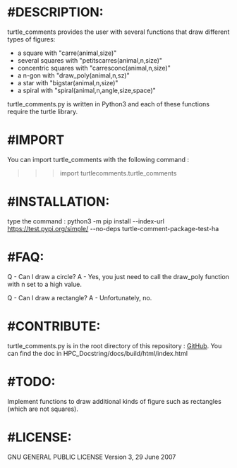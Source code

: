 #DESCRIPTION:
===========
turtle_comments provides the user with several functions that draw different types of figures:

* a square with "carre(animal,size)" 
* several squares with "petitscarres(animal,n,size)"
* concentric squares with "carresconc(animal,n,size)"
* a n-gon with "draw_poly(animal,n,sz)"
* a star with "bigstar(animal,n,size)"
* a spiral with "spiral(animal,n,angle,size,space)"

turtle_comments.py is written in Python3 and each of these functions require the turtle library.

#IMPORT
=======
You can import turtle_comments with the following command :

>>> import turtlecomments.turtle_comments


#INSTALLATION:
============
type the command : 
python3 -m pip install --index-url https://test.pypi.org/simple/ --no-deps turtle-comment-package-test-ha

#FAQ:
===
Q - Can I draw a circle? 
A - Yes, you just need to call the draw_poly function with n set to a high value.

Q - Can I draw a rectangle?
A - Unfortunately, no.

#CONTRIBUTE:
==========
turtle_comments.py is in the root directory of this repository :
[GitHub](https://github.com/hgit2/HPC_Docstrings).
You can find the doc in HPC_Docstring/docs/build/html/index.html

#TODO:
====
Implement functions to draw additional kinds of figure such as rectangles (which are not squares).

#LICENSE:
=======
GNU GENERAL PUBLIC LICENSE
Version 3, 29 June 2007

